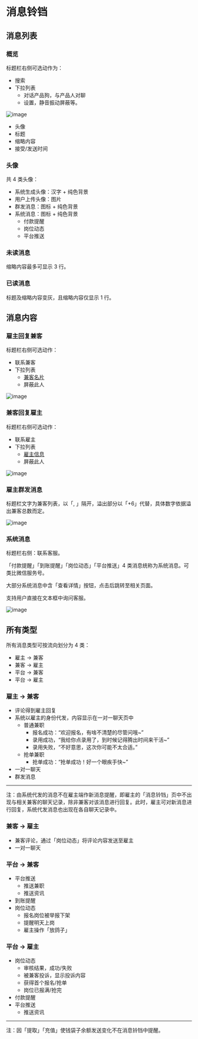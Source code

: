 # 消息铃铛

## 消息列表
### 概览
标题栏右侧可选动作为：

- 搜索
- 下拉列表
	- 对话产品狗，与产品人对聊
	- 设置，静音振动屏蔽等。

![image](img/notification.png)

- 头像
- 标题
- 缩略内容
- 接受/发送时间

### 头像
共 4 类头像：

- 系统生成头像：汉字 + 纯色背景
- 用户上传头像：图片
- 群发消息：图标 + 纯色背景
- 系统消息：图标 + 纯色背景
	- 付款提醒	
	- 岗位动态
	- 平台推送

### 未读消息
缩略内容最多可显示 3 行。

### 已读消息
标题及缩略内容变灰，且缩略内容仅显示 1 行。

## 消息内容
### 雇主回复兼客
标题栏右侧可选动作：

- 联系兼客
- 下拉列表
	- [兼客名片](my-center.html#about-employee)
	- 屏蔽此人

![image](img/2c-msg.png)

### 兼客回复雇主
标题栏右侧可选动作：

- 联系雇主
- 下拉列表
	- [雇主信息](my-center.html#about-employer)
	- 屏蔽此人

![image](img/2b-msg.png)

### 雇主群发消息
标题栏文字为兼客列表，以「, 」隔开，溢出部分以「+6」代替，具体数字依据溢出兼客总数而定。

![image](img/group-msg.png)

### 系统消息
标题栏右侧：联系客服。

「付款提醒」「到账提醒」「岗位动态」「平台推送」4 类消息统称为系统消息。可类比微信服务号。

大部分系统消息中含「查看详情」按钮，点击后跳转至相关页面。

支持用户直接在文本框中询问客服。

![image](img/system-msg.png)

## 所有类型
所有消息类型可按流向划分为 4 类：

- 雇主 → 兼客
- 兼客 → 雇主
- 平台 → 兼客
- 平台 → 雇主

### 雇主 → 兼客
- 评论得到雇主回复
- 系统以雇主的身份代发，内容显示在一对一聊天页中
	- 普通兼职
	     - 报名成功：“欢迎报名，有啥不清楚的尽管问哦~”
	     - 录用成功，“我给你点录用了，到时候记得腾出时间来干活~”
	     - 录用失败，“不好意思，这次你可能不太合适。”
	- 抢单兼职
	     - 抢单成功：“抢单成功！好一个眼疾手快~”
- 一对一聊天
- 群发消息

--------------------
注：由系统代发的消息不在雇主端作新消息提醒，即雇主的「消息铃铛」页中不出现与相关兼客的聊天记录，除非兼客对该消息进行回复。此时，雇主可对新消息进行回复，系统代发消息也出现在各自聊天记录中。

### 兼客 → 雇主
- 兼客评论，通过「岗位动态」将评论内容发送至雇主
- 一对一聊天

### 平台 → 兼客
- 平台推送
	- 推送兼职
	- 推送资讯
- 到账提醒
- 岗位动态
     - 报名岗位被举报下架
     - 提醒明天上岗
     - 雇主操作「放鸽子」

### 平台 → 雇主
- 岗位动态
	- 审核结果，成功/失败
	- 被兼客投诉，显示投诉内容
	- 获得首个报名/抢单
	- 岗位已报满/抢完
- 付款提醒
- 平台推送
	- 推送资讯

--------------------
注：因「提取」「充值」使钱袋子余额发送变化不在消息铃铛中提醒。
